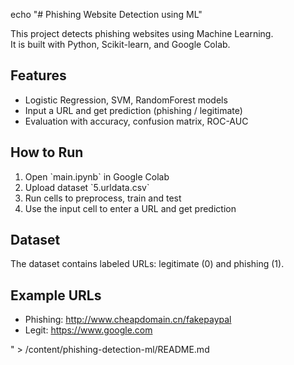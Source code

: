 echo "# Phishing Website Detection using ML"

This project detects phishing websites using Machine Learning.  
It is built with Python, Scikit-learn, and Google Colab.

## Features
- Logistic Regression, SVM, RandomForest models
- Input a URL and get prediction (phishing / legitimate)
- Evaluation with accuracy, confusion matrix, ROC-AUC

## How to Run
1. Open \`main.ipynb\` in Google Colab
2. Upload dataset \`5.urldata.csv\`
3. Run cells to preprocess, train and test
4. Use the input cell to enter a URL and get prediction

## Dataset
The dataset contains labeled URLs: legitimate (0) and phishing (1).

## Example URLs
- Phishing: http://www.cheapdomain.cn/fakepaypal  
- Legit: https://www.google.com

" > /content/phishing-detection-ml/README.md

